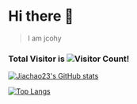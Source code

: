 # Hi there 👋
> I am jcohy

### Total Visitor is ![Visitor Count](https://profile-counter.glitch.me/jiachao23/count.svg)!
[![Jiachao23's GitHub stats](https://github-readme-stats.vercel.app/api?username=jiachao23&show_icons=true&theme=onedark)](https://github.com/anuraghazra/github-readme-stats)

[![Top Langs](https://github-readme-stats.vercel.app/api/top-langs/?username=jiachao23&langs_count=8)](https://github.com/anuraghazra/github-readme-stats)
